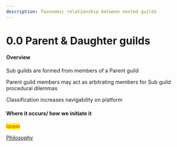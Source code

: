 ```yaml
---
description: Taxonomic relationship between nested guilds
---
```


# 0.0 Parent & Daughter guilds

#### Overview

Sub guilds are formed from members of a Parent guild

Parent guild members may act as arbitrating members for Sub guild procedural dilemmas

Classification increases navigability on platform

#### Where it occurs/ how we initiate it

<mark style="color:red;">lorem</mark>

[Philosophy](../../white-paper/1.9-guild/1.0-parent-and-daughter-guilds/)
